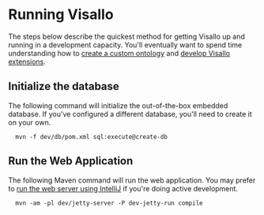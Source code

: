 # Running Visallo

The steps below describe the quickest method for getting Visallo up and running in a development capacity. You'll eventually want to spend time understanding how to [create a custom ontology](ontology.md) and [develop Visallo extensions](../extension-points/index.md).


## Initialize the database

The following command will initialize the out-of-the-box embedded database. If you've configured a different database, you'll need to create it on your own.

      mvn -f dev/db/pom.xml sql:execute@create-db

## Run the Web Application

The following Maven command will run the web application. You may prefer to [run the web server using IntelliJ](../ide-setup/intellij.md) if you're doing active development.

      mvn -am -pl dev/jetty-server -P dev-jetty-run compile
